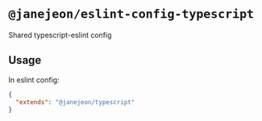 # `@janejeon/eslint-config-typescript`

Shared typescript-eslint config

## Usage

In eslint config:

```json
{
  "extends": "@janejeon/typescript"
}
```
